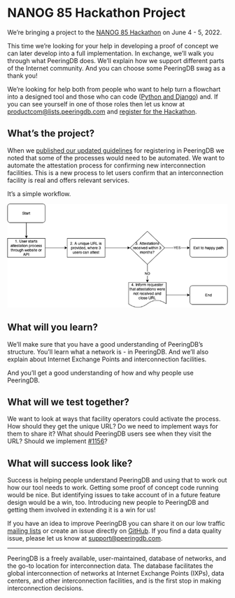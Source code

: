 # NANOG 85 Hackathon Project

We’re bringing a project to the [NANOG 85 Hackathon](https://www.nanog.org/events/nanog-85-hackathon/) on June 4 - 5, 2022.

This time we’re looking for your help in developing a proof of concept we can later develop into a full implementation. In exchange, we’ll walk you through what PeeringDB does. We’ll explain how we support different parts of the Internet community. And you can choose some PeeringDB swag as a thank you!

We’re looking for help both from people who want to help turn a flowchart into a designed tool and those who can code ([Python and Django](https://docs.peeringdb.com/howto/get-started-developing/)) and. If you can see yourself in one of those roles then let us know at <productcom@lists.peeringdb.com> and [register for the Hackathon](https://www.nanog.org/events/nanog-85-hackathon/registration/).

## What’s the project?
When we [published our updated guidelines](https://docs.peeringdb.com/committee/admin/approval-guidelines/) for registering in PeeringDB we noted that some of the processes would need to be automated. We want to automate the attestation process for confirming new interconnection facilities. This is a new process to let users confirm that an interconnection facility is real and offers relevant services.

It’s a simple workflow.

![Attestation Workflow](images/attestation-subprocess.png)

## What will you learn?
We’ll make sure that you have a good understanding of PeeringDB’s structure. You’ll learn what a network is - in PeeringDB. And we’ll also explain about Internet Exchange Points and interconnection facilities.

And you’ll get a good understanding of how and why people use PeeringDB. 

## What will we test together?
We want to look at ways that facility operators could activate the process. How should they get the unique URL? Do we need to implement ways for them to share it? What should PeeringDB users see when they visit the URL? Should we implement [#1156](https://github.com/peeringdb/peeringdb/issues/1156)?

## What will success look like?
Success is helping people understand PeeringDB and using that to work out how our tool needs to work. Getting some proof of concept code running would be nice. But identifying issues to take account of in a future feature design would be a win, too. Introducing new people to PeeringDB and getting them involved in extending it is a win for us!

If you have an idea to improve PeeringDB you can share it on our low traffic [mailing lists](/#mailing-lists) or create an issue directly on [GitHub](https://github.com/peeringdb/peeringdb/issues). If you find a data quality issue, please let us know at [support@peeringdb.com](mailto:support@peeringdb.com).

--- 

PeeringDB is a freely available, user-maintained, database of networks, and the go-to location for interconnection data. The database facilitates the global interconnection of networks at Internet Exchange Points (IXPs), data centers, and other interconnection facilities, and is the first stop in making interconnection decisions.
